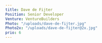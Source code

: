 ```yaml
---
title: Dave de Fijter
Position: Senior Developer
Venture: VentureBuilders
Photo: "/uploads/dave-de-fijter.jpg"
Photo2x: "/uploads/dave-de-fijter@2x.jpg"
prio: 6
---
```

